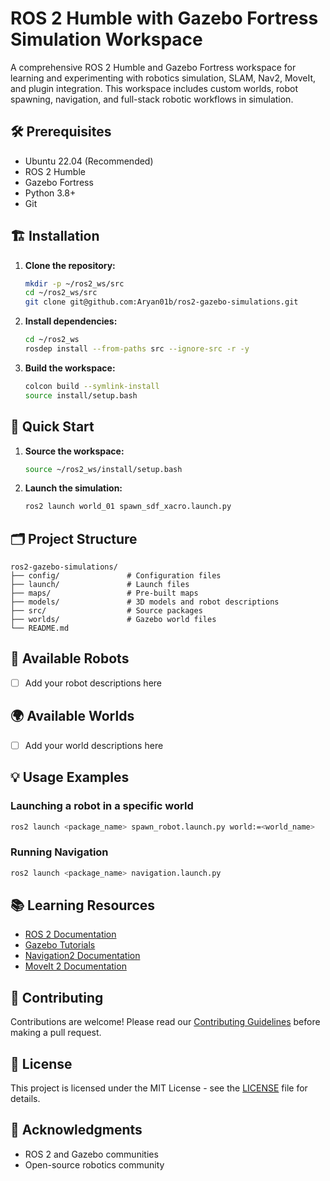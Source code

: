 # ROS 2 Humble with Gazebo Fortress Simulation Workspace

A comprehensive ROS 2 Humble and Gazebo Fortress workspace for learning and experimenting with robotics simulation, SLAM, Nav2, MoveIt, and plugin integration. This workspace includes custom worlds, robot spawning, navigation, and full-stack robotic workflows in simulation.


## 🛠️ Prerequisites

- Ubuntu 22.04 (Recommended)
- ROS 2 Humble
- Gazebo Fortress
- Python 3.8+
- Git

## 🏗️ Installation

1. **Clone the repository:**
   ```bash
   mkdir -p ~/ros2_ws/src
   cd ~/ros2_ws/src
   git clone git@github.com:Aryan01b/ros2-gazebo-simulations.git
   ```

2. **Install dependencies:**
   ```bash
   cd ~/ros2_ws
   rosdep install --from-paths src --ignore-src -r -y
   ```

3. **Build the workspace:**
   ```bash
   colcon build --symlink-install
   source install/setup.bash
   ```

## 🚦 Quick Start

1. **Source the workspace:**
   ```bash
   source ~/ros2_ws/install/setup.bash
   ```

2. **Launch the simulation:**
   ```bash
   ros2 launch world_01 spawn_sdf_xacro.launch.py
   ```

## 🗂️ Project Structure

```
ros2-gazebo-simulations/
├── config/               # Configuration files
├── launch/               # Launch files
├── maps/                 # Pre-built maps
├── models/               # 3D models and robot descriptions
├── src/                  # Source packages
├── worlds/               # Gazebo world files
└── README.md
```

## 🤖 Available Robots

- [ ] Add your robot descriptions here

## 🌍 Available Worlds

- [ ] Add your world descriptions here

## 💡 Usage Examples

### Launching a robot in a specific world
```bash
ros2 launch <package_name> spawn_robot.launch.py world:=<world_name>
```

### Running Navigation
```bash
ros2 launch <package_name> navigation.launch.py
```

## 📚 Learning Resources

- [ROS 2 Documentation](https://docs.ros.org/)
- [Gazebo Tutorials](https://gazebosim.org/docs/fortress)
- [Navigation2 Documentation](https://navigation.ros.org/)
- [MoveIt 2 Documentation](https://moveit.picknik.ai/)

## 🤝 Contributing

Contributions are welcome! Please read our [Contributing Guidelines](CONTRIBUTING.md) before making a pull request.

## 📄 License

This project is licensed under the MIT License - see the [LICENSE](LICENSE) file for details.

## 🙏 Acknowledgments

- ROS 2 and Gazebo communities
- Open-source robotics community
